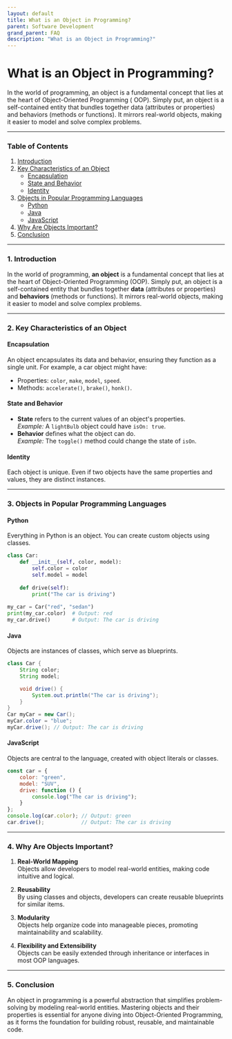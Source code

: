 ```yaml
---
layout: default
title: What is an Object in Programming?
parent: Software Development
grand_parent: FAQ
description: "What is an Object in Programming?"
---
```


# What is an Object in Programming?

In the world of programming, an object is a fundamental concept that lies at the heart of Object-Oriented Programming (
OOP). Simply put, an object is a self-contained entity that bundles together data (attributes or properties) and
behaviors (methods or functions). It mirrors real-world objects, making it easier to model and solve complex problems.

---

### Table of Contents

1. [Introduction](#introduction)
2. [Key Characteristics of an Object](#key-characteristics-of-an-object)
    - [Encapsulation](#encapsulation)
    - [State and Behavior](#state-and-behavior)
    - [Identity](#identity)
3. [Objects in Popular Programming Languages](#objects-in-popular-programming-languages)
    - [Python](#python)
    - [Java](#java)
    - [JavaScript](#javascript)
4. [Why Are Objects Important?](#why-are-objects-important)
5. [Conclusion](#conclusion)

---

### 1. Introduction

In the world of programming, **an object** is a fundamental concept that lies at the heart of Object-Oriented
Programming (OOP). Simply put, an object is a self-contained entity that bundles together **data** (attributes or
properties) and **behaviors** (methods or functions). It mirrors real-world objects, making it easier to model and solve
complex problems.

---

### 2. Key Characteristics of an Object

#### **Encapsulation**

An object encapsulates its data and behavior, ensuring they function as a single unit. For example, a car object might
have:

- Properties: `color`, `make`, `model`, `speed`.
- Methods: `accelerate()`, `brake()`, `honk()`.

#### **State and Behavior**

- **State** refers to the current values of an object's properties.  
  *Example:* A `lightBulb` object could have `isOn: true`.
- **Behavior** defines what the object can do.  
  *Example:* The `toggle()` method could change the state of `isOn`.

#### **Identity**

Each object is unique. Even if two objects have the same properties and values, they are distinct instances.

---

### 3. Objects in Popular Programming Languages

#### **Python**

Everything in Python is an object. You can create custom objects using classes.

```python
class Car:
    def __init__(self, color, model):
        self.color = color
        self.model = model
        
    def drive(self):
        print("The car is driving")
        
my_car = Car("red", "sedan")
print(my_car.color)  # Output: red
my_car.drive()       # Output: The car is driving
```

#### **Java**

Objects are instances of classes, which serve as blueprints.

```java
class Car {
    String color;
    String model;

    void drive() {
        System.out.println("The car is driving");
    }
}
Car myCar = new Car();
myCar.color = "blue";
myCar.drive(); // Output: The car is driving
```

#### **JavaScript**

Objects are central to the language, created with object literals or classes.

```javascript
const car = {
	color: "green",
	model: "SUV",
	drive: function () {
		console.log("The car is driving");
	}
};
console.log(car.color); // Output: green
car.drive();            // Output: The car is driving
```

---

### 4. Why Are Objects Important?

1. **Real-World Mapping**  
   Objects allow developers to model real-world entities, making code intuitive and logical.

2. **Reusability**  
   By using classes and objects, developers can create reusable blueprints for similar items.

3. **Modularity**  
   Objects help organize code into manageable pieces, promoting maintainability and scalability.

4. **Flexibility and Extensibility**  
   Objects can be easily extended through inheritance or interfaces in most OOP languages.

---

### 5. Conclusion

An object in programming is a powerful abstraction that simplifies problem-solving by modeling real-world entities.
Mastering objects and their properties is essential for anyone diving into Object-Oriented Programming, as it forms the
foundation for building robust, reusable, and maintainable code.  